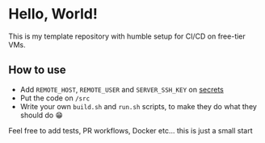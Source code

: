 # Hello, World!

This is my template repository with humble setup for CI/CD on free-tier VMs.

## How to use
- Add `REMOTE_HOST`, `REMOTE_USER` and `SERVER_SSH_KEY` on [secrets](https://docs.github.com/actions/security-guides/encrypted-secrets)
- Put the code on `/src`
- Write your own `build.sh` and `run.sh` scripts, to make they do what they should do 😁

Feel free to add tests, PR workflows, Docker etc... this is just a small start